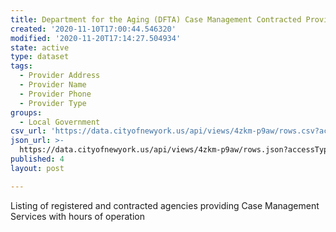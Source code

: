 ```yaml
---
title: Department for the Aging (DFTA) Case Management Contracted Providers
created: '2020-11-10T17:00:44.546320'
modified: '2020-11-20T17:14:27.504934'
state: active
type: dataset
tags:
  - Provider Address
  - Provider Name
  - Provider Phone
  - Provider Type
groups:
  - Local Government
csv_url: 'https://data.cityofnewyork.us/api/views/4zkm-p9aw/rows.csv?accessType=DOWNLOAD'
json_url: >-
  https://data.cityofnewyork.us/api/views/4zkm-p9aw/rows.json?accessType=DOWNLOAD
published: 4
layout: post

---
```

Listing of registered and contracted agencies providing Case Management Services with hours of operation
